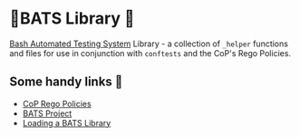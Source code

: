 # 🦇BATS Library 🦇
[Bash Automated Testing System](https://github.com/bats-core/bats-core) Library - a collection of `_helper` functions and files for use in conjunction with `conftests` and the CoP's Rego Policies.

## Some handy links 👋
- [CoP Rego Policies](https://github.com/redhat-cop/rego-policies)
- [BATS Project](https://github.com/bats-core/bats-core)
- [Loading a BATS Library](https://github.com/ztombol/bats-docs#loading)
